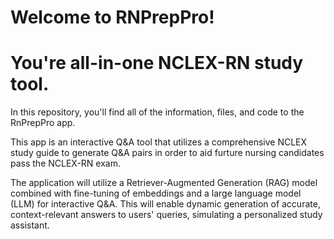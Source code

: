 # Welcome to RNPrepPro!
# You're all-in-one NCLEX-RN study tool. 

In this repository, you'll find all of the information, files, and code to the RnPrepPro app. 

This app is an interactive Q&A tool that utilizes a comprehensive NCLEX study guide to generate Q&A pairs in order to aid furture nursing candidates pass the NCLEX-RN exam. 

The application will utilize a Retriever-Augmented Generation (RAG) model combined with fine-tuning of embeddings and a large language model (LLM) for interactive Q&A.
This will enable dynamic generation of accurate, context-relevant answers to users' queries, simulating a personalized study assistant.
